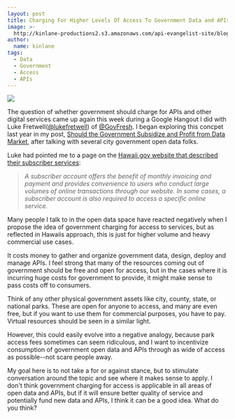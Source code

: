 ```yaml
---
layout: post
title: Charging For Higher Levels Of Access To Government Data and APIs
image: >-
  http://kinlane-productions2.s3.amazonaws.com/api-evangelist-site/blog/hawaii-gov-logo.png
author:
  name: kinlane
tags:
  - Data
  - Government
  - Access
  - APIs
---
```

[![](https://s3.amazonaws.com/kinlane-productions2/api-evangelist/state-government/hawaii-gov-logo.png)](https://portal.ehawaii.gov/page/subscriber-services/)

The question of whether government should charge for APIs and other digital services came up again this week during a Google Hangout I did with Luke Fretwell([@lukefretwell](https://twitter.com/lukefretwell)) of [@GovFresh](https://twitter.com/govfresh). I began exploring this concpet last year in my post, [Should the Government Subsidize and Profit from Data Market](http://apievangelist.com/2012/02/01/should-the-government-subsidize-and-profit-from-data-markets/ "Should the Government Subsidize and Profit from Data Market"), after talking with several city government open data folks.

Luke had pointed me to a page on the [Hawaii.gov website that described their subscriber services](https://portal.ehawaii.gov/page/subscriber-services/):

> _A subscriber account offers the benefit of monthly invoicing and payment and provides convenience to users who conduct large volumes of online transactions through our website. In some cases, a subscriber account is also required to access a specific online service._

Many people I talk to in the open data space have reacted negatively when I propose the idea of government charging for access to services, but as reflected in Hawaiis approach, this is just for higher volume and heavy commercial use cases.

It costs money to gather and organize government data, design, deploy and manage APIs. I feel strong that many of the resources coming out of government should be free and open for access, but in the cases where it is incurring huge costs for government to provide, it might make sense to pass costs off to consumers.

Think of any other physical government assets like city, county, state, or national parks. These are open for anyone to access, and many are even free, but if you want to use them for commercial purposes, you have to pay. Virtual resources should be seen in a similar light.

However, this could easily evolve into a negative analogy, because park access fees sometimes can seem ridiculous, and I want to incentivize consumption of government open data and APIs through as wide of access as possible--not scare people away.

My goal here is to not take a for or against stance, but to stimulate conversation around the topic and see where it makes sense to apply. I don't think government charging for access is applicable in all areas of open data and APIs, but if it will ensure better quality of service and potentially fund new data and APIs, I think it can be a good idea. What do you think?